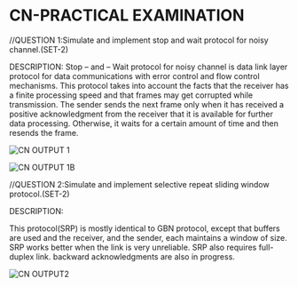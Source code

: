 # CN-PRACTICAL EXAMINATION

//QUESTION 1:Simulate and implement stop and wait protocol for noisy channel.(SET-2)

DESCRIPTION:
Stop – and – Wait protocol for noisy channel is data link layer protocol for data communications with error control and flow control mechanisms.
This protocol takes into account the facts that the receiver has a finite processing speed and that frames may get corrupted while transmission.
The sender sends the next frame only when it has received a positive acknowledgment from the receiver that it is available for further data processing. Otherwise, it waits for a certain amount of time and then resends the frame.


![CN OUTPUT 1](https://user-images.githubusercontent.com/95739781/145758666-ffe518e4-5966-47bd-880d-1684ce7b71c7.PNG)

![CN OUTPUT 1B](https://user-images.githubusercontent.com/95739781/145758672-72a41677-8dfa-4cae-bf4c-d626f546f1f1.PNG)


//QUESTION 2:Simulate and implement selective repeat sliding window protocol.(SET-2)

DESCRIPTION:

This protocol(SRP) is mostly identical to GBN protocol, except that buffers are used and the receiver, and the sender, each maintains a window of size.
SRP works better when the link is very unreliable.
SRP also requires full-duplex link. backward acknowledgments are also in progress.

![CN OUTPUT2](https://user-images.githubusercontent.com/95739781/145759075-4cd46ecc-fd96-46c3-b46c-9b0cdcd5c93f.PNG)




